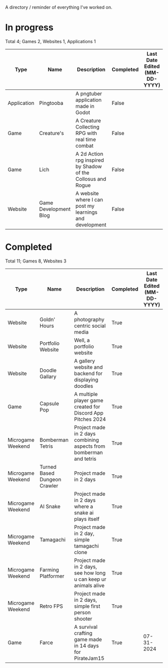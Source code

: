 A directory / reminder of everything I've worked on.

# In progress
Total 4; Games 2, Websites 1, Applications 1

| Type | Name | Description | Completed | Last Date Edited <br>(MM-DD-YYYY) |
| ---- | ---- | ---------- | --------- | ---------------------------- |
| Application | Pingtooba | A pngtuber application made in Godot | False ||
| Game | Creature's | A Creature Collecting RPG with real time combat | False ||
| Game | Lich | A 2d Action rpg inspired by Shadow of the Collosus and Rogue | False ||
| Website | Game Development Blog | A website where I can post my learnings and development | False ||

# Completed
Total 11; Games 8, Websites 3

| Type | Name | Description | Completed | Last Date Edited <br>(MM-DD-YYYY) |
| ---- | ---- | ---------- | --------- | ---------------------------- |
| Website | Goldn' Hours | A photography centric social media | True ||
| Website | Portfolio Website | Well, a portfolio website | True ||
| Website | Doodle Gallary | A gallery website and backend for displaying doodles | True ||
| Game | Capsule Pop | A multiple player game created for Discord App Pitches 2024 | True | |
| Microgame Weekend | Bomberman Tetris | Project made in 2 days combining aspects from bomberman and tetris | True ||
| Microgame Weekend | Turned Based Dungeon Crawler | Project made in 2 days | True ||
| Microgame Weekend | AI Snake | Project made in 2 days where a snake ai plays itself | True ||
| Microgame Weekend | Tamagachi | Project made in 2 day, simple tamagachi clone | True ||
| Microgame Weekend | Farming Platformer | Project made in 2 days, see how long u can keep ur animals alive | True ||
| Microgame Weekend | Retro FPS | Project made in 2 days, simple first person shooter | True ||
| Game | Farce | A survival crafting game made in 14 days for PirateJam15 | True | 07-31-2024 |
